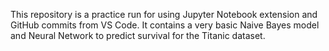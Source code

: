 This repository is a practice run for using Jupyter Notebook extension and GitHub commits from VS Code. It contains a very basic Naive Bayes model and Neural Network to predict survival for the Titanic dataset.
